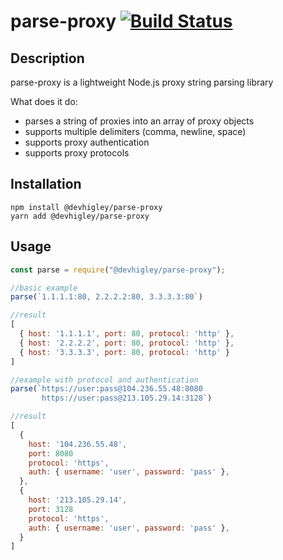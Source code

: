 # parse-proxy [![Build Status](https://travis-ci.com/DevHigley/parse-proxy.svg?branch=master)](https://travis-ci.com/DevHigley/parse-proxy)
## Description

parse-proxy is a lightweight Node.js proxy string parsing library

What does it do:

-   parses a string of proxies into an array of proxy objects
-   supports multiple delimiters (comma, newline, space)
-   supports proxy authentication
-   supports proxy protocols

## Installation

```
npm install @devhigley/parse-proxy
yarn add @devhigley/parse-proxy
```

## Usage

```js
const parse = require("@devhigley/parse-proxy");

//basic example
parse(`1.1.1.1:80, 2.2.2.2:80, 3.3.3.3:80`)

//result
[
  { host: '1.1.1.1', port: 80, protocol: 'http' },
  { host: '2.2.2.2', port: 80, protocol: 'http' },
  { host: '3.3.3.3', port: 80, protocol: 'http' }
]

//example with protocol and authentication
parse(`https://user:pass@104.236.55.48:8080
       https://user:pass@213.105.29.14:3128`)

//result
[
  {
    host: '104.236.55.48',
    port: 8080
    protocol: 'https',
    auth: { username: 'user', password: 'pass' },
  },
  {
    host: '213.105.29.14',
    port: 3128
    protocol: 'https',
    auth: { username: 'user', password: 'pass' },
  }
]
```
